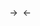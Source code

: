 -> <img src="https://media1.tenor.com/m/oh7H8-aJieoAAAAd/kai-ninjago-dragons-rising-season-3-kai-lego-ninjago-dragons-rising-season-3.gif" alt=""> <-
